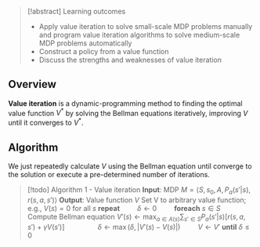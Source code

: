 > [!abstract] Learning outcomes
> - Apply value iteration to solve small-scale MDP problems manually and program value iteration algorithms to solve medium-scale MDP problems automatically
> - Construct a policy from a value function
> - Discuss the strengths and weaknesses of value iteration

## Overview
**Value iteration** is a dynamic-programming method to finding the optimal value function $V^*$ by solving the Bellman equations iteratively, improving $V$ until it converges to $V^*$.
## Algorithm
We just repeatedly calculate $V$ using the Bellman equation until converge to the solution or execute a pre-determined number of iterations.
> [!todo] Algorithm 1 - Value iteration
> **Input**: MDP $M=\left\langle S,s_0,A,P_a(s'|s),r(s,a,s')\right\rangle$
> **Output**: Value function $V$
> Set V to arbitrary value function; e.g., $V(s)=0$ for all $s$
> **repeat**
> $\qquad\delta\leftarrow0$
> $\qquad$**foreach** $s\in S$
> $\qquad\qquad$ Compute Bellman equation $V'(s)\leftarrow\max_{a\in A(s)}\sum_{s'\in S}P_a(s'|s)\left[r(s,a,s')+\gamma V(s')\right]$
> $\qquad\qquad\delta\leftarrow\max(\delta,\left\vert V'(s)-V(s)\right\vert)$
> $\qquad V\leftarrow V'$
> **until** $\delta\leq0$
